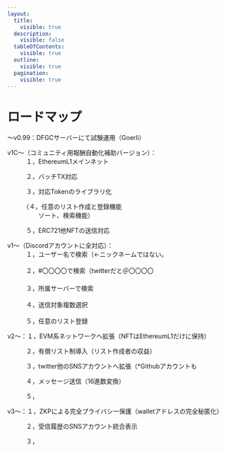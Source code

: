 ```yaml
---
layout:
  title:
    visible: true
  description:
    visible: false
  tableOfContents:
    visible: true
  outline:
    visible: true
  pagination:
    visible: true
---
```


# ロードマップ

～v0.99：DFGCサーバーにて試験運用（Goerli）

v1C～（コミュニティ用報酬自動化補助バージョン）：\
　　　１，EthereumL1メインネット

　　　２，バッチTX対応

　　　３，対応Tokenのライブラリ化

　　　（４，任意のリスト作成と登録機能\
　　　　　ソート、検索機能）

　　　５，ERC721他NFTの送信対応



v1～（Discordアカウントに全対応）：\
　　　１，ユーザー名で検索（←ニックネームではない。 \
\
　　　２，#〇〇〇〇で検索（twitterだと＠〇〇〇〇 \
　\
　　　３，所属サーバーで検索 \
\
　　　４，送信対象複数選択\
\
　　　５，任意のリスト登録



v2～：１，EVM系ネットワークへ拡張（NFTはEthereumL1だけに保持）

　　　２，有償リスト制導入（リスト作成者の収益）

　　　３，twitter他のSNSアカウントへ拡張（\*Githubアカウントも

　　　４，メッセージ送信（16進数変換）

　　　５，



v3～：１，ZKPによる完全プライバシー保護（walletアドレスの完全秘匿化）

　　　２，受信履歴のSNSアカウント統合表示

　　　３，







